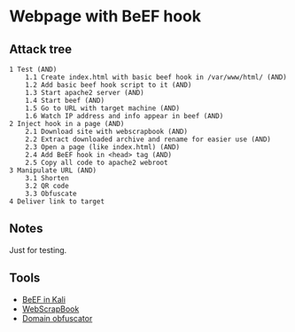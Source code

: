 # Webpage with BeEF hook

## Attack tree

```text
1 Test (AND)
    1.1 Create index.html with basic beef hook in /var/www/html/ (AND)
    1.2 Add basic beef hook script to it (AND)
    1.3 Start apache2 server (AND)
    1.4 Start beef (AND)
    1.5 Go to URL with target machine (AND)
    1.6 Watch IP address and info appear in beef (AND)
2 Inject hook in a page (AND)
    2.1 Download site with webscrapbook (AND)
    2.2 Extract downloaded archive and rename for easier use (AND)
    2.3 Open a page (like index.html) (AND)
    2.4 Add BeEF hook in <head> tag (AND)
    2.5 Copy all code to apache2 webroot
3 Manipulate URL (AND)
    3.1 Shorten
    3.2 QR code
    3.3 Obfuscate
4 Deliver link to target
```

## Notes 

Just for testing.

## Tools

* [BeEF in Kali](https://www.kali.org/tools/beef-xss/)
* [WebScrapBook](https://addons.mozilla.org/en-GB/firefox/addon/webscrapbook/)
* [Domain obfuscator](https://splitline.github.io/domain-obfuscator/)